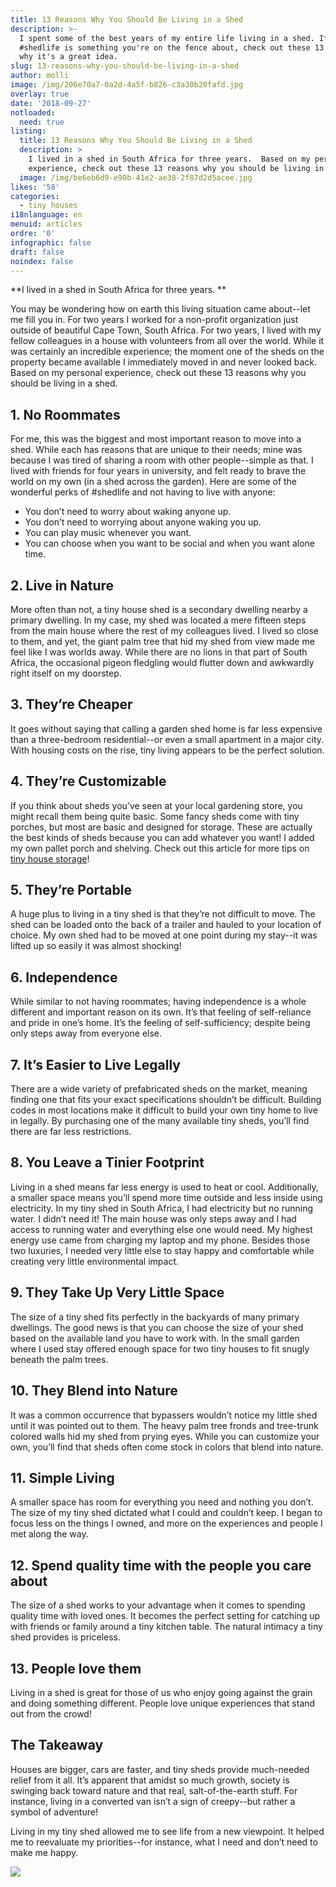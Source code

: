 ```yaml
---
title: 13 Reasons Why You Should Be Living in a Shed
description: >-
  I spent some of the best years of my entire life living in a shed. If
  #shedlife is something you're on the fence about, check out these 13 reasons
  why it's a great idea. 
slug: 13-reasons-why-you-should-be-living-in-a-shed
author: molli
image: /img/206e70a7-0a2d-4a5f-b826-c3a30b20fafd.jpg
overlay: true
date: '2018-09-27'
notloaded:
  need: true
listing:
  title: 13 Reasons Why You Should Be Living in a Shed
  description: >
    I lived in a shed in South Africa for three years.  Based on my personal
    experience, check out these 13 reasons why you should be living in a shed.
  image: /img/be6eb6d9-e90b-41e2-ae38-2f87d2d5acee.jpg
likes: '58'
categories:
  - tiny houses
i18nlanguage: en
menuid: articles
ordre: '0'
infographic: false
draft: false
noindex: false
---
```

**I lived in a shed in South Africa for three years. **

You may be wondering how on earth this living situation came about--let me fill you in. For two years I worked for a non-profit organization just outside of beautiful Cape Town, South Africa. For two years, I lived with my fellow colleagues in a house with volunteers from all over the world. While it was certainly an incredible experience; the moment one of the sheds on the property became available I immediately moved in and never looked back. Based on my personal experience, check out these 13 reasons why you should be living in a shed.

## 1. No Roommates

For me, this was the biggest and most important reason to move into a shed. While each has reasons that are unique to their needs; mine was because I was tired of sharing a room with other people--simple as that. I lived with friends for four years in university, and felt ready to brave the world on my own (in a shed across the garden). Here are some of the wonderful perks of #shedlife and not having to live with anyone:

* You don’t need to worry about waking anyone up.
* You don’t need to worrying about anyone waking you up.
* You can play music whenever you want.
* You can choose when you want to be social and when you want alone time. 

## 2. Live in Nature

More often than not, a tiny house shed is a secondary dwelling nearby a primary dwelling. In my case, my shed was located a mere fifteen steps from the main house where the rest of my colleagues lived. I lived so close to them, and yet, the giant palm tree that hid my shed from view made me feel like I was worlds away. While there are no lions in that part of South Africa, the occasional pigeon fledgling would flutter down and awkwardly right itself on my doorstep. 

## 3. They’re Cheaper

It goes without saying that calling a garden shed home is far less expensive than a three-bedroom residential--or even a small apartment in a major city. With housing costs on the rise, tiny living appears to be the perfect solution.

## 4. They’re Customizable

If you think about sheds you’ve seen at your local gardening store, you might recall them being quite basic. Some fancy sheds come with tiny porches, but most are basic and designed for storage. These are actually the best kinds of sheds because you can add whatever you want! I added my own pallet porch and shelving. Check out this article for more tips on [tiny house storage](https://www.tinysociety.co/articles/smart-tiny-house-storage-ideas/)!

## 5. They’re Portable

A huge plus to living in a tiny shed is that they’re not difficult to move. The shed can be loaded onto the back of a trailer and hauled to your location of choice. My own shed had to be moved at one point during my stay--it was lifted up so easily it was almost shocking!

## 6. Independence

While similar to not having roommates; having independence is a whole different and important reason on its own. It’s that feeling of self-reliance and pride in one’s home. It’s the feeling of self-sufficiency; despite being only steps away from everyone else.

## 7. It’s Easier to Live Legally

There are a wide variety of prefabricated sheds on the market, meaning finding one that fits your exact specifications shouldn’t be difficult. Building codes in most locations make it difficult to build your own tiny home to live in legally. By purchasing one of the many available tiny sheds, you’ll find there are far less restrictions. 

## 8. You Leave a Tinier Footprint

Living in a shed means far less energy is used to heat or cool. Additionally, a smaller space means you’ll spend more time outside and less inside using electricity. In my tiny shed in South Africa, I had electricity but no running water. I didn’t need it! The main house was only steps away and I had access to running water and everything else one would need. My highest energy use came from charging my laptop and my phone. Besides those two luxuries, I needed very little else to stay happy and comfortable while creating very little environmental impact. 

## 9. They Take Up Very Little Space

The size of a tiny shed fits perfectly in the backyards of many primary dwellings. The good news is that you can choose the size of your shed based on the available land you have to work with. In the small garden where I used stay offered enough space for two tiny houses to fit snugly beneath the palm trees. 

## 10. They Blend into Nature

It was a common occurrence that bypassers wouldn’t notice my little shed until it was pointed out to them. The heavy palm tree fronds and tree-trunk colored walls hid my shed from prying eyes. While you can customize your own, you’ll find that sheds often come stock in colors that blend into nature.

## 11. Simple Living

A smaller space has room for everything you need and nothing you don’t. The size of my tiny shed dictated what I could and couldn’t keep. I began to focus less on the things I owned, and more on the experiences and people I met along the way.  

## 12. Spend quality time with the people you care about

The size of a shed works to your advantage when it comes to spending quality time with loved ones. It becomes the perfect setting for catching up with friends or family around a tiny kitchen table. The natural intimacy a tiny shed provides is priceless. 

## 13. People love them

Living in a shed is great for those of us who enjoy going against the grain and doing something different. People love unique experiences that stand out from the crowd!

## The Takeaway

Houses are bigger, cars are faster, and tiny sheds provide much-needed relief from it all. It’s apparent that amidst so much growth, society is swinging back toward nature and that real, salt-of-the-earth stuff. For instance, living in a converted van isn’t a sign of creepy--but rather a symbol of adventure! 

Living in my tiny shed allowed me to see life from a new viewpoint. It helped me to reevaluate my priorities--for instance, what I need and don’t need to make me happy. 

![](/img/15895199_10154746120451421_3335977322126780849_n.jpg)
